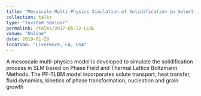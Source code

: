 ```yaml
---
title: "Mesoscale Multi-Physics Simulation of Solidification in Selective Laser Melting Process"
collection: talks
type: "Invited Seminar"
permalink: /talks/2017-05-22-LLNL
venue: "Online"
date: 2019-01-28
location: "Livermore, CA, USA"
---
```


A mesoscale multi-physics model is developed to simulate the solidification process in SLM based on Phase Field and Thermal Lattice Boltzmann Methods. The PF-TLBM model incorporates solute transport, heat transfer, fluid dynamics, kinetics of phase transformation, nucleation and grain growth

